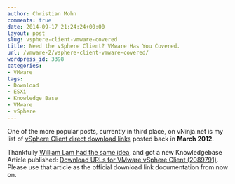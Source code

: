 ```yaml
---
author: Christian Mohn
comments: true
date: 2014-09-17 21:24:24+00:00
layout: post
slug: vsphere-client-vmware-covered
title: Need the vSphere Client? VMware Has You Covered.
url: /vmware-2/vsphere-client-vmware-covered/
wordpress_id: 3398
categories:
- VMware
tags:
- Download
- ESXi
- Knowledge Base
- VMware
- vSphere
---
```


One of the more popular posts, currently in third place, on vNinja.net is my list of [vSphere Client direct download links](http://vninja.net/vmware-2/vcenter-client-download-urls/) posted back in **March 2012**.

Thankfully [William Lam had the same idea](https://twitter.com/lamw/status/512239798191284224), and got a new Knowledgebase Article published: [Download URLs for VMware vSphere Client (2089791)](http://kb.vmware.com/selfservice/microsites/search.do?language=en_US&cmd=displayKC&externalId=2089791). Please use that article as the official download link documentation from now on.

<!--more-->
